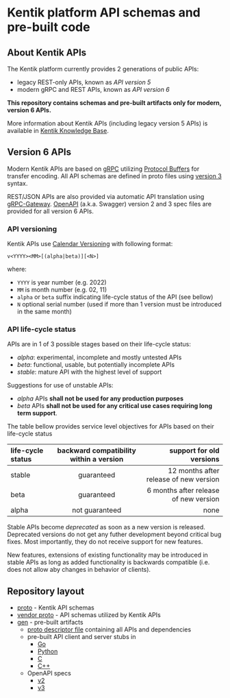 # Kentik platform API schemas and pre-built code

## About Kentik APIs
The Kentik platform currently provides 2 generations of public APIs:
- legacy REST-only APIs, known as *API version 5*
- modern gRPC and REST APIs, known as *API version 6*

**This repository contains schemas and pre-built artifacts only for modern, version 6 APIs.**

More information about Kentik APIs (including legacy version 5 APIs) is available in
[Kentik Knowledge Base](https://kb.kentik.com/v0/Ab09.htm#Ab09-APIs_Overview).

## Version 6 APIs
Modern Kentik APIs are based on [gRPC](https://grpc.io/) utilizing [Protocol Buffers](https://protobuf.dev/) for
transfer encoding. All API schemas are defined in proto files using [version 3](https://protobuf.dev/programming-guides/proto3/) syntax.

REST/JSON APIs are also provided via automatic API translation using
[gRPC-Gateway](https://grpc-ecosystem.github.io/grpc-gateway/). 
[OpenAPI](https://spec.openapis.org/oas/latest.html) (a.k.a. Swagger) version 2 and 3 spec files are provided for all version 6 APIs.

### API versioning
Kentik APIs use [Calendar Versioning](https://calver.org/) with following format:

`v<YYYY><MM>[(alpha|beta)][<N>]`

where:
- `YYYY` is year number (e.g. 2022)
- `MM` is month number (e.g. 02, 11)
- `alpha` or `beta` suffix indicating life-cycle status of the API (see bellow)
- `N` optional serial number (used if more than 1 version must be introduced in the same month)

### API life-cycle status

APIs are in 1 of 3 possible stages based on their life-cycle status:
- *alpha*: experimental, incomplete and mostly untested APIs
- *beta*: functional, usable, but potentially incomplete APIs
- *stable*: mature API with the highest level of support

Suggestions for use of unstable APIs:
- *alpha* APIs **shall not be used for any production purposes**
- *beta* APIs **shall not be used for any critical use cases requiring long term support**.

The table bellow provides service level objectives for APIs based on their life-cycle status

| life-cycle status | backward compatibility within a version |               support for old versions |
|:------------------|:---------------------------------------:|---------------------------------------:|
| stable            |               guaranteed                | 12 months after release of new version |
| beta              |               guaranteed                |  6 months after release of new version |
| alpha             |             not guaranteed              |                                   none |

Stable APIs become *deprecated* as soon as a new version is released. Deprecated versions do not get any futher
development beyond critical bug fixes. Most importantly, they do not receive support for new features.

New features, extensions of existing functionality may be introduced in stable APIs as long as added functionality is
backwards compatible (i.e. does not allow aby changes in behavior of clients).

## Repository layout
- [proto](./proto) - Kentik API schemas
- [vendor proto](./protovendor) - API schemas utilized by Kentik APIs
- [gen](./gen) - pre-built artifacts
	- [proto descriptor file](./gen/proto/kentik-all.pb) containing all APIs and dependencies
	- pre-built API client and server stubs in
		- [Go](./gen/go)
		- [Python](./gen/go)
		- [C](./gen/go)
		- [C++](./gen/go)
	- OpenAPI specs
		- [v2](./gen/openapiv2)
		- [v3](./gen/openapiv3)
